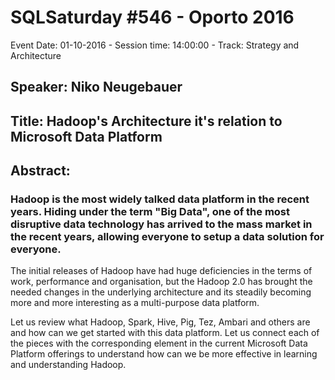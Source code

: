 # SQLSaturday #546 - Oporto 2016
Event Date: 01-10-2016 - Session time: 14:00:00 - Track: Strategy and Architecture
## Speaker: Niko Neugebauer
## Title: Hadoop's Architecture it's relation to Microsoft Data Platform
## Abstract:
### Hadoop is the most widely talked data platform in the recent years. Hiding under the term "Big Data", one of the most disruptive data technology has arrived to the mass market in the recent years, allowing everyone to setup a data solution for everyone.
The initial releases of Hadoop  have had huge deficiencies in the terms of work, performance and organisation, but the Hadoop 2.0 has brought the needed changes in the underlying architecture and its steadily becoming more and more interesting as a multi-purpose data platform.

Let us review what Hadoop, Spark, Hive, Pig, Tez, Ambari and others are and how can we get started with this data platform. Let us connect each of the pieces with the corresponding element in the current Microsoft Data Platform offerings to understand how can we be more effective in learning and understanding Hadoop.
